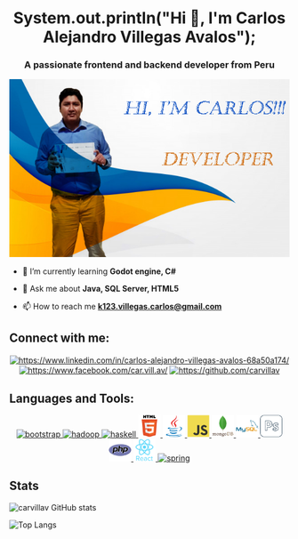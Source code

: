 <h1 align="center">System.out.println("Hi 👋, I'm Carlos Alejandro Villegas Avalos");</h1>
<h3 align="center">A passionate frontend and backend developer from Peru</h3>

<p align="center">
<img src="https://github.com/carvillav/coleccionMusica/blob/main/banner%20git.jpg" >
</p>

- 🌱 I’m currently learning **Godot engine, C#**

- 💬 Ask me about **Java, SQL Server, HTML5**

- 📫 How to reach me **k123.villegas.carlos@gmail.com**

## **Connect with me:**
<p align="center">
<a href="https://linkedin.com/in/https://www.linkedin.com/in/carlos-alejandro-villegas-avalos-68a50a174/" target="blank"><img align="center" src="https://cdn.jsdelivr.net/npm/simple-icons@3.0.1/icons/linkedin.svg" alt="https://www.linkedin.com/in/carlos-alejandro-villegas-avalos-68a50a174/" height="30" width="40" /></a>
<a href="https://fb.com/https://www.facebook.com/car.vill.av/" target="blank"><img align="center" src="https://cdn.jsdelivr.net/npm/simple-icons@3.0.1/icons/facebook.svg" alt="https://www.facebook.com/car.vill.av/" height="30" width="40" /></a>
<a href="https://github.com/carvillav" target="blank"><img align="center" src="https://cdn.jsdelivr.net/npm/simple-icons@3.0.1/icons/github.svg" alt="https://github.com/carvillav" height="30" width="40" /></a>
</p>

## **Languages and Tools:**
<p align="center"> <a href="https://getbootstrap.com" target="_blank"> <img src="https://cdn.jsdelivr.net/npm/simple-icons@3.0.1/icons/github.svg" alt="bootstrap" width="40" height="40"/> </a> <a href="https://hadoop.apache.org/" target="_blank"> <img src="https://www.vectorlogo.zone/logos/apache_hadoop/apache_hadoop-icon.svg" alt="hadoop" width="40" height="40"/> </a> <a href="https://www.haskell.org/" target="_blank"> <img src="https://upload.wikimedia.org/wikipedia/commons/1/1c/Haskell-Logo.svg" alt="haskell" width="40" height="40"/> </a> <a href="https://www.w3.org/html/" target="_blank"> <img src="https://raw.githubusercontent.com/devicons/devicon/master/icons/html5/html5-original-wordmark.svg" alt="html5" width="40" height="40"/> </a> <a href="https://www.java.com" target="_blank"> <img src="https://raw.githubusercontent.com/devicons/devicon/master/icons/java/java-original.svg" alt="java" width="40" height="40"/> </a> <a href="https://developer.mozilla.org/en-US/docs/Web/JavaScript" target="_blank"> <img src="https://raw.githubusercontent.com/devicons/devicon/master/icons/javascript/javascript-original.svg" alt="javascript" width="40" height="40"/> </a> <a href="https://www.mongodb.com/" target="_blank"> <img src="https://raw.githubusercontent.com/devicons/devicon/master/icons/mongodb/mongodb-original-wordmark.svg" alt="mongodb" width="40" height="40"/> </a> <a href="https://www.mysql.com/" target="_blank"> <img src="https://raw.githubusercontent.com/devicons/devicon/master/icons/mysql/mysql-original-wordmark.svg" alt="mysql" width="40" height="40"/> </a> <a href="https://www.photoshop.com/en" target="_blank"> <img src="https://raw.githubusercontent.com/devicons/devicon/master/icons/photoshop/photoshop-line.svg" alt="photoshop" width="40" height="40"/> </a> <a href="https://www.php.net" target="_blank"> <img src="https://raw.githubusercontent.com/devicons/devicon/master/icons/php/php-original.svg" alt="php" width="40" height="40"/> </a> <a href="https://reactjs.org/" target="_blank"> <img src="https://raw.githubusercontent.com/devicons/devicon/master/icons/react/react-original-wordmark.svg" alt="react" width="40" height="40"/> </a> <a href="https://spring.io/" target="_blank"> <img src="https://www.vectorlogo.zone/logos/springio/springio-icon.svg" alt="spring" width="40" height="40"/> </a> </p>

## **Stats**
![carvillav GitHub stats](https://github-readme-stats.vercel.app/api?username=carvillav&show_icons=true&theme=tokyonight)

![Top Langs](https://github-readme-stats.vercel.app/api/top-langs/?username=carvillav&layout=compact&theme=tokyonight)

